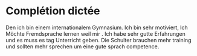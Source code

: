 # Complétion dictée

Den ich bin einem internationalem Gymnasium. Ich bin sehr motiviert, Ich Möchte Fremdsprache lernen weil mir . Ich habe sehr gutte Erfahrungen und es muss es tag Unterricht geben. Die Schulter brauchen mehr training und sollten mehr sprechen um eine gute sprach competence.
<!--stackedit_data:
eyJoaXN0b3J5IjpbMTkwMjU4NTU1XX0=
-->